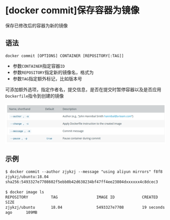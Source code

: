 
# [docker commit]保存容器为镜像

保存已修改后的容器为新的镜像

## 语法

```
docker commit [OPTIONS] CONTAINER [REPOSITORY[:TAG]]
```

* 参数`CONTAINER`指定容器`ID`
* 参数`REPOSITORY`指定新的镜像名，格式为
* 参数`TAG`指定额外标记，比如版本号

可添加额外选项，指定作者名，提交信息，是否在提交时暂停容器以及是否应用`Dockerfile`指令到创建的镜像

![](./imgs/commit-options.png)

## 示例

```
$ docker commit --author zjykzj --message "using aliyun mirrors" f8f8 zjykzj/ubuntu:18.04
sha256:5493327e7708602f5ebb0b42d638234bf47ff4ee23804dxxxxxx4c8dcec3

$ docker image ls
REPOSITORY          TAG                 IMAGE ID            CREATED             SIZE
zjykzj/ubuntu       18.04               5493327e7708        19 seconds ago      109MB
```